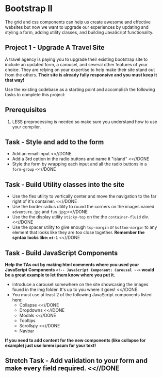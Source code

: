# Bootstrap II

The grid and css components can help us create awesome and effective websites but now we want to upgrade our experiences by updating and styling a form, adding utility classes, and building JavaScript functionality.

## Project 1 - Upgrade A Travel Site
A travel agency is paying you to upgrade their existing bootstrap site to include an updated form, a carousel, and several other features of your choice.  They are relying on your expertise to help make their site stand out from the others.  **Their site is already fully responsive and you must keep it that way!**

Use the existing codebase as a starting point and accomplish the following tasks to complete this project:

## Prerequisites
1. LESS preprocessing is needed so make sure you understand how to use your compiler.

## Task - Style and add to the form
* Add an email input <<//DONE
* Add a 3rd option in the radio buttons and name it "island" <<//DONE
* Style the form by wrapping each input and all the radio buttons in a ```form-group``` <<//DONE

## Task - Build Utility classes into the site
* Use the flex utility to vertically center and move the navigation to the far right of it's container.  <<//DONE
* Use the border radius utility to round the corners on the images named ```adventure.jpg``` and ```fun.jpg```;<<//DONE
* Use the the display utility ```sticky-top``` on the the ```container-fluid``` div. <<//DONE   
* Use the spacer utility to give enough ```top-margin``` or ```bottom-margin``` to any element that looks like they are too close together. **Remember the syntax looks like: ```mt-1```** <<//DONE

## Task - Build JavaScript Components

**Help the TAs out by making html comments where you used your JavaScript Components ```<!-- JavaScript Component: Carousel -->``` would be a great example to let them know where you put it.**

* Introduce a carousel somewhere on the site showcasing the images found in the img folder.  It's up to you where it goes! <<//DONE
* You must use at least 2 of the following JavaScript components listed here:
    - Collapse <<//DONE
    - Dropdowns <<//DONE
    - Modals <<//DONE
    - Tooltips
    - Scrollspy <<//DONE
    - Navbar

**If you need to add content for the new components (like collapse for example) just use lorem ipsum for your text!**

## Stretch Task - Add validation to your form and make every field required. <<//DONE
